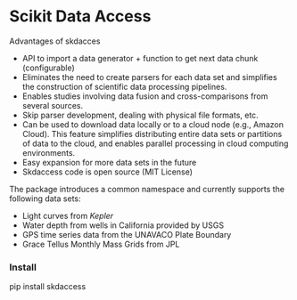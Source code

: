 # Scikit Data Access

Advantages of skdacces
- API to import a data generator + function to get next data chunk (configurable)
- Eliminates the need to create parsers for each data set and simplifies the construction of scientific data processing pipelines.
- Enables studies involving data fusion and cross-comparisons from several sources.
- Skip parser development, dealing with physical file formats, etc.
- Can be used to download data locally or to a cloud node (e.g., Amazon Cloud). This feature simplifies distributing entire data sets or partitions of data to the cloud, and enables parallel processing in cloud computing environments.
- Easy expansion for more data sets in the future
- Skdaccess code is open source (MIT License)

The package introduces a common namespace and currently supports the following data sets:
- Light curves from *Kepler*
- Water depth from wells in California provided by USGS
- GPS time series data from the UNAVACO Plate Boundary
- Grace Tellus Monthly Mass Grids from JPL

### Install

pip install skdaccess
